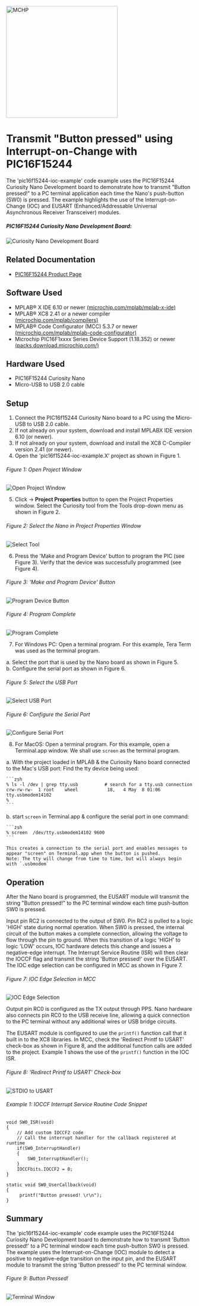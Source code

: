 <a href="https://www.microchip.com" rel="nofollow"><img src="images/microchip.png" alt="MCHP" width="300"/></a>

# Transmit "Button pressed" using Interrupt-on-Change with PIC16F15244

The 'pic16f15244-ioc-example' code example uses the PIC16F15244 Curiosity Nano Development board to demonstrate how to transmit "Button pressed!" to a PC terminal application each time the Nano's push-button (SW0) is pressed. The example highlights the use of the Interrupt-on-Change (IOC) and EUSART (Enhanced/Addressable Universal Asynchronous Receiver Transceiver) modules.

##### PIC16F15244 Curiosity Nano Development Board:
![Curiosity Nano Development Board](images/NanoHighlights.png)

## Related Documentation
- [PIC16F15244 Product Page](https://www.microchip.com/wwwproducts/en/PIC16F15244)

## Software Used
- MPLAB® X IDE 6.10 or newer [(microchip.com/mplab/mplab-x-ide)](http://www.microchip.com/mplab/mplab-x-ide)
- MPLAB® XC8 2.41 or a newer compiler [(microchip.com/mplab/compilers)](http://www.microchip.com/mplab/compilers)
- MPLAB® Code Configurator (MCC) 5.3.7 or newer [(microchip.com/mplab/mplab-code-configurator)](https://www.microchip.com/mplab/mplab-code-configurator)
- Microchip PIC16F1xxxx Series Device Support (1.18.352) or newer [(packs.download.microchip.com/)](https://packs.download.microchip.com/)


## Hardware Used
- PIC16F15244 Curiosity Nano [](https://www.microchip.com/Developmenttools/ProductDetails/EV09Z19A)
- Micro-USB to USB 2.0 cable

## Setup
1. Connect the PIC16f15244 Curiosity Nano board to a PC using the Micro-USB to USB 2.0 cable.
2. If not already on your system, download and install MPLABX IDE version 6.10 (or newer).
3. If not already on your system, download and install the XC8 C-Compiler version 2.41 (or newer).
4. Open the 'pic16f15244-ioc-example.X' project as shown in Figure 1.

  ###### Figure 1: Open Project Window
  ![Open Project Window](images/OpenProject.png)

5. Click -> **Project Properties** button to open the Project Properties window. Select the Curiosity tool from the Tools drop-down menu as shown in Figure 2.

  ###### Figure 2: Select the Nano in Project Properties Window
  ![Select Tool](images/SelectTool.png)

6. Press the 'Make and Program Device' button to program the PIC (see Figure 3). Verify that the device was successfully programmed (see Figure 4).

  ###### Figure 3: 'Make and Program Device' Button
  ![Program Device Button](images/MakeAndProgramButton.png)

  ###### Figure 4: Program Complete
  ![Program Complete](images/ProgramSuccess.png)

7. For Windows PC: Open a terminal program. For this example, Tera Term was used as the terminal program.

  a. Select the port that is used by the Nano board as shown in Figure 5. <br />
  b. Configure the serial port as shown in Figure 6. <br />
  ###### Figure 5: Select the USB Port
  ![Select USB Port](images/SelectPort.png)

  ###### Figure 6: Configure the Serial Port
  ![Configure Serial Port](images/PortConfig.png)

8. For MacOS: Open a terminal program. For this example, open a Terminal.app window. We shall use `screen` as the terminal program.

  a. With the project loaded in MPLAB & the Curiosity Nano board connected to the Mac's USB port:
    Find the tty device being used:  

    ```zsh  
    % ls -l /dev | grep tty.usb          # search for a tty.usb connection  
    crw-rw-rw-  1 root    wheel           18,   4 May  8 01:06 tty.usbmodem14102  
    %  
    ```  

  b. start `screen` in Terminal.app & configure the serial port in one command:  

    ```zsh
    % screen  /dev/tty.usbmodem14102 9600  
    ```  

    This creates a connection to the serial port and enables messages to appear "screen" on Terminal.app when the button is pushed.
    Note: The tty will change from time to time, but will always begin with `.usbmodem`
## Operation
After the Nano board is programmed, the EUSART module will transmit the string "Button pressed!" to the PC terminal window each time push-button SW0 is pressed.

Input pin RC2 is connected to the output of SW0. Pin RC2 is pulled to a logic 'HIGH' state during normal operation. When SW0 is pressed, the internal circuit of the button makes a complete connection, allowing the voltage to flow through the pin to ground. When this transition of a logic 'HIGH' to logic 'LOW' occurs, IOC hardware detects this change and issues a negative-edge interrupt. The Interrupt Service Routine (ISR) will then clear the IOCCF flag and transmit the string 'Button pressed!' over the EUSART. The IOC edge selection can be configured in MCC as shown in Figure 7.

  ###### Figure 7: IOC Edge Selection in MCC
  ![IOC Edge Selection](images/IOCSelection.png)

Output pin RC0 is configured as the TX output through PPS. Nano hardware also connects pin RC0 to the USB receive line, allowing a quick connection to the PC terminal without any additional wires or USB bridge circuits.

The EUSART module is configured to use the `printf()` function call that it built in to the XC8 libraries. In MCC, check the 'Redirect Printf to USART' check-box as shown in Figure 8, and the additional function calls are added to the project. Example 1 shows the use of the `printf()` function in the IOC ISR.

  ###### Figure 8: 'Redirect Printf to USART' Check-box
  ![STDIO to USART](images/STDIO2USART.png)


###### Example 1: IOCCF Interrupt Service Routine Code Snippet

    void SW0_ISR(void)
    {
        // Add custom IOCCF2 code
        // Call the interrupt handler for the callback registered at runtime
        if(SW0_InterruptHandler)
        {
            SW0_InterruptHandler();
        }
        IOCCFbits.IOCCF2 = 0;
    }

    static void SW0_UserCallback(void)
    {
         printf("Button pressed! \r\n");
    }


## Summary
The 'pic16f15244-ioc-example' code example uses the PIC16F15244 Curiosity Nano Development board to demonstrate how to transmit 'Button pressed!' to a PC terminal window each time push-button SW0 is pressed. The example uses the Interrupt-on-Change (IOC) module to detect a positive to negative-edge transition on the input pin, and the EUSART module to transmit the string 'Button pressed!' to the PC terminal window.

###### Figure 9: Button Pressed!
![Terminal Window](images/TermWindow.png)
